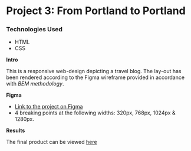 # Project 3: From Portland to Portland

### Technologies Used
* HTML
* CSS

**Intro**

This is a responsive web-design depicting a travel blog.  The lay-out has been rendered according to the Figma wireframe provided in accordance with *BEM methodology*.  

**Figma**

* [Link to the project on Figma](https://www.figma.com/file/lNsn9aE1Be6bvg9FeAzRXT/Sprint-3-From-Portland-to-Portland-desktop-mobile?node-id=0%3A1)
* 4 breaking points at the following widths: 320px, 768px, 1024px & 1280px. 

**Results**

The final product can be viewed [here](https://rosendopili.github.io/web_project_3/)
